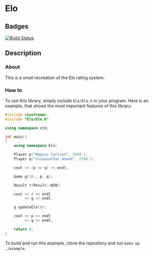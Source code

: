 # Elo

## Badges

[![Build Status](https://travis-ci.org/rkr8/Elo.svg?branch=master)](https://travis-ci.org/rkr8/Elo)

## Description

### About

This is a small recreation of the Elo rating system.

### How to

To use this library, simply include `Elo/Elo.h` in your program.
Here is an example, that shows the most important features of this library:

```c++
#include <iostream>
#include "Elo/Elo.h"

using namespace std;

int main()
{
    using namespace Elo;

    Player p("Magnus Carlsen", 2840.);
    Player q("Viswanathan Anand", 2786.);

    cout << (p == q) << endl;

    Game g(10., p, q);

    Result r(Result::WIN);

    cout << r << endl
         << g << endl;

    g.updateElo(r);

    cout << p << endl
         << q << endl;

    return 0;
}
```

To build and run this example, clone the repository and run `make && ./example`.